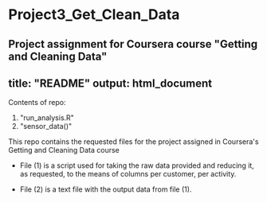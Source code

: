 # Project3_Get_Clean_Data
Project assignment for Coursera course "Getting and Cleaning Data"
---
title: "README"
output: html_document
---

Contents of repo:
1. "run_analysis.R"
2. "sensor_data()"

This repo contains the requested files for the project assigned in Coursera's Getting and Cleaning Data course

* File (1) is a script used for taking the raw data provided and reducing it, as requested, to the means of columns per customer, per activity.

* File (2) is a text file with the output data from file (1).

